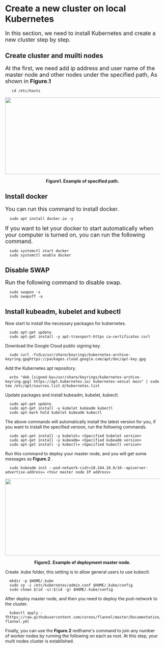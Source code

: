 # Create a new cluster on local Kubernetes

<font size=4> In this section, we need to install Kubernetes and create a new cluster step by step.</font>

## Create cluster and muilti nodes
<font size=4> At the first, we need add ip address and user name of the master node and other nodes under the specified path, As shown in **Figure.1**</font>
```commandline
   cd /etc/hosts
```
<div align=center><img width="650" height="250" src="https://user-images.githubusercontent.com/51089749/137610994-d6b18ae9-e156-49c3-af0b-1ec9f2aed22e.png"/></div>
<p align ="center"> <b>Figure1. Example of specified path.</b></p>

## Install docker
<font size=4>You can run this command to install docker.</font>
```commandline
  sudo apt install docker.io -y
```
<font size=4>If you want to let your docker to start automatically when your computer is turned on, you can run the following command.</font>
```commandline
  sudo systemctl start docker
  sudo systemctl enable docker
```
## Disable SWAP
<font size=4>Run the following command to disable swap. </font>
```commandline
  sudo swapon -s
  sudo swapoff -a
```
## Install kubeadm, kubelet and kubectl
 Now start to install the necessary packages for kubernetes.
```commandline
  sudo apt-get update
  sudo apt-get install -y apt-transport-https ca-certificates curl
```
 Download the Google Cloud public signing key.
```commandline
  sudo curl -fsSLo/usr/share/keyrings/kubernetes-archive-keyring.gpghttps://packages.cloud.google.com/apt/doc/apt-key.gpg
```
 Add the Kubernetes apt repository.
```commandline
  echo "deb [signed-by=/usr/share/keyrings/kubernetes-archive-keyring.gpg] https://apt.kubernetes.io/ kubernetes-xenial main" | sudo tee /etc/apt/sources.list.d/kubernetes.list
```
Update packages and install kubeadm, kubelet, kubectl.
```commandline
  sudo apt-get update
  sudo apt-get install -y kubelet kubeadm kubectl 
  sudo apt-mark hold kubelet kubeadm kubectl
```
The above commands will automatically install the latest version for you, if you want to install the specified version, run the following commands.
```commandline
  sudo apt-get install -y kubelet= <Specified kubelet version>
  sudo apt-get install -y kubeadm= <Specified kubeadm version>
  sudo apt-get install -y kubectl= <Specified kubectl version>
```
Run this command to deploy your master node, and you will get some messages as **Figure.2** .
```commandline
  sudo kubeadm init --pod-network-cidr=10.244.10.0/16--apiserver-advertise-address= <Your master node IP address>
```
<div align=center><img width="650" height="250" src="https://user-images.githubusercontent.com/51089749/137614179-3c7f6ba5-edd5-4c22-ad6e-7b1bf77fb3ed.png"/></div>
<p align ="center"> <b>Figure2. Example of deployment master node.</b></p>

Create .kube folder, this setting is to allow general users to use kubectl.
```commandline
  mkdir -p $HOME/.kube
  sudo cp -i /etc/kubernetes/admin.conf $HOME/.kube/config
  sudo chown $(id -u):$(id -g) $HOME/.kube/config
```
After deploy master node, and then you need to deploy the pod-network to the cluster.
```commandline
  kubectl apply -fhttps://raw.githubusercontent.com/coreos/flannel/master/Documentation/kube-flannel.yml
```
Finally, you can use the **Figure.2** redframe's command to join any number of worker nodes by running the following on each as root. At this step, your multi nodes cluster is established.
